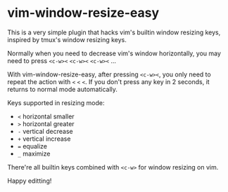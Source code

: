 # vim-window-resize-easy

This is a very simple plugin that hacks vim's builtin window resizing keys,
inspired by tmux's window resizing keys.

Normally when you need to decrease vim's window horizontally, you may need to
press `<c-w><` `<c-w><` `<c-w><` ...

With vim-window-resize-easy, after pressing `<c-w><`, you only need to repeat
the action with `<` `<` `<`. If you don't press any key in 2 seconds, it
returns to normal mode automatically.

Keys supported in resizing mode:

- `<` horizontal smaller
- `>` horizontal greater
- `-` vertical decrease
- `+` vertical increase
- `=` equalize
- `_` maximize

There're all builtin keys combined with `<c-w>` for window resizing on vim.

Happy editting!

